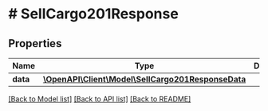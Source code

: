 # # SellCargo201Response

## Properties

Name | Type | Description | Notes
------------ | ------------- | ------------- | -------------
**data** | [**\OpenAPI\Client\Model\SellCargo201ResponseData**](SellCargo201ResponseData.md) |  |

[[Back to Model list]](../../README.md#models) [[Back to API list]](../../README.md#endpoints) [[Back to README]](../../README.md)
